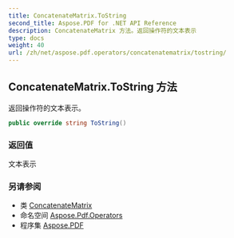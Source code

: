 ```yaml
---
title: ConcatenateMatrix.ToString
second_title: Aspose.PDF for .NET API Reference
description: ConcatenateMatrix 方法。返回操作符的文本表示
type: docs
weight: 40
url: /zh/net/aspose.pdf.operators/concatenatematrix/tostring/
---
```

## ConcatenateMatrix.ToString 方法

返回操作符的文本表示。

```csharp
public override string ToString()
```

### 返回值

文本表示

### 另请参阅

* 类 [ConcatenateMatrix](../)
* 命名空间 [Aspose.Pdf.Operators](../../../aspose.pdf.operators/)
* 程序集 [Aspose.PDF](../../../)